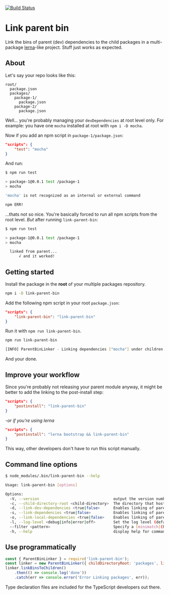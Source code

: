 [![Build Status](https://travis-ci.org/nicojs/node-link-parent-bin.svg?branch=master)](https://travis-ci.org/nicojs/node-link-parent-bin)

# Link parent bin

Link the bins of parent (dev) dependencies to the child packages in a multi-package [lerna](https://lernajs.io/)-like project. Stuff just works as expected.

## About

Let's say your repo looks like this:

```
root/
  package.json
  packages/
    package-1/
      package.json
    package-2/
      package.json
```

Well... you're probably managing your `devDependencies` at root level only. For example: you have one `mocha` installed at root with `npm i -D mocha`.

Now if you add an npm script in `package-1/package.json`:

```json
"scripts": {
    "test": "mocha"
}
``` 

And run:

```bash
$ npm run test

> package-1@0.0.1 test /package-1
> mocha

'mocha' is not recognized as an internal or external command

npm ERR!
```

...thats not so nice. You're basically forced to run all npm scripts from the root level. *But* after running `link-parent-bin`:

```bash
$ npm run test

> package-1@0.0.1 test /package-1
> mocha

  linked from parent...
      √ and it worked!
```

## Getting started

Install the package in the **root** of your multiple packages repository.

```bash
npm i -D link-parent-bin
```

Add the following npm script in your root `package.json`:

```json
"scripts": {
    "link-parent-bin": "link-parent-bin"
}
```

Run it with `npm run link-parent-bin`. 

```bash
npm run link-parent-bin

[INFO] ParentBinLinker - Linking dependencies ["mocha"] under children ["package-1", "package-2"]
```

And your done.

## Improve your workflow

Since you're probably not releasing your parent module anyway, it might be better to add the linking to the post-install step:

```json
"scripts": {
    "postinstall": "link-parent-bin"
}
```

*-or if you're using lerna*

```json
"scripts": {
    "postinstall": "lerna bootstrap && link-parent-bin"
}
```

This way, other developers don't have to run this script manually. 

## Command line options

```bash
$ node_modules/.bin/link-parent-bin --help

Usage: link-parent-bin [options]

Options:
  -V, --version                                 output the version number
  -c, --child-directory-root <child-directory>  The directory that hosts the child packages relative to the parent root. (default: "packages")
  -d, --link-dev-dependencies <true|false>      Enables linking of parents `devDependencies`. Defaults to: true (default: true)
  -s, --link-dependencies <true|false>          Enables linking of parents `dependencies`. Defaults to: false (default: false)
  -o, --link-local-dependencies <true|false>    Enables linking of parents `localDependencies`. Defaults to: false (default: false)
  -l, --log-level <debug|info|error|off>        Set the log level (default: "info")
  --filter <pattern>                            Specify a [minimatch](https://www.npmjs.com/package/minimatch) glob pattern to specify which child packages under the child packages directory should receive symlinks. (default: "*")
  -h, --help                                    display help for command
```

## Use programmatically

```js
const { ParentBinLinker } = require('link-parent-bin');
const linker = new ParentBinLinker({ childDirectoryRoot: 'packages', linkDevDependencies: true, linkDependencies: false, linkLocalDependencies: false });
linker.linkBinsToChildren()
    .then(() => console.log('done'))
    .catch(err => console.error('Error Linking packages', err));
```

Type declaration files are included for the TypeScript developers out there.